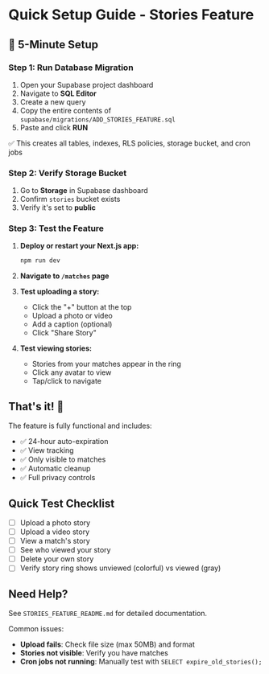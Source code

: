 # Quick Setup Guide - Stories Feature

## 🚀 5-Minute Setup

### Step 1: Run Database Migration

1. Open your Supabase project dashboard
2. Navigate to **SQL Editor**
3. Create a new query
4. Copy the entire contents of `supabase/migrations/ADD_STORIES_FEATURE.sql`
5. Paste and click **RUN**

✅ This creates all tables, indexes, RLS policies, storage bucket, and cron jobs

### Step 2: Verify Storage Bucket

1. Go to **Storage** in Supabase dashboard
2. Confirm `stories` bucket exists
3. Verify it's set to **public**

### Step 3: Test the Feature

1. **Deploy or restart your Next.js app:**
   ```bash
   npm run dev
   ```

2. **Navigate to `/matches` page**

3. **Test uploading a story:**
   - Click the "+" button at the top
   - Upload a photo or video
   - Add a caption (optional)
   - Click "Share Story"

4. **Test viewing stories:**
   - Stories from your matches appear in the ring
   - Click any avatar to view
   - Tap/click to navigate

## That's it! 🎉

The feature is fully functional and includes:
- ✅ 24-hour auto-expiration
- ✅ View tracking
- ✅ Only visible to matches
- ✅ Automatic cleanup
- ✅ Full privacy controls

## Quick Test Checklist

- [ ] Upload a photo story
- [ ] Upload a video story
- [ ] View a match's story
- [ ] See who viewed your story
- [ ] Delete your own story
- [ ] Verify story ring shows unviewed (colorful) vs viewed (gray)

## Need Help?

See `STORIES_FEATURE_README.md` for detailed documentation.

Common issues:
- **Upload fails**: Check file size (max 50MB) and format
- **Stories not visible**: Verify you have matches
- **Cron jobs not running**: Manually test with `SELECT expire_old_stories();`
